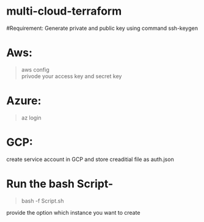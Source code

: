 # multi-cloud-terraform


#Requirement:
Generate private and public key using command ssh-keygen


# Aws:
> aws config <br/>
> privode your access key and secret key

# Azure:
> az login 

# GCP:
create service account in GCP and store creaditial file as auth.json

# Run the bash Script-
>bash -f Script.sh 

provide the option which instance you want to create
